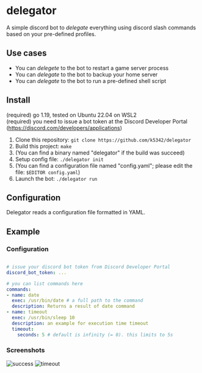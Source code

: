 # delegator
A simple discord bot to _delegate_ everything using discord slash commands based on your pre-defined profiles.

## Use cases
- You can _delegete_ to the bot to restart a game server process
- You can _delegate_ to the bot to backup your home server
- You can _delegate_ to the bot to run a pre-defined shell script 

## Install
(required) go 1.19, tested on Ubuntu 22.04 on WSL2  
(required) you need to issue a bot token at the Discord Developer Portal (<https://discord.com/developers/applications>)

1. Clone this repository: `git clone https://github.com/k5342/delegator`
1. Build this project: `make`
1. (You can find a binary named "delegator" if the build was succeed)
1. Setup config file: `./delegator init`
1. (You can find a configuration file named "config.yaml"; please edit the file: `$EDITOR config.yaml`)
1. Launch the bot: `./delegator run`

## Configuration
Delegator reads a configuration file formatted in YAML.

## Example

### Configuration
```yaml

# issue your discord bot token from Discord Developer Portal
discord_bot_token: ...

# you can list commands here
commands:
- name: date
  exec: /usr/bin/date # a full path to the command
  description: Returns a result of date command
- name: timeout
  exec: /usr/bin/sleep 10
  description: an example for execution time timeout
  timeout:
    seconds: 5 # default is infinity (= 0). this limits to 5s

```

### Screenshots
![success](https://user-images.githubusercontent.com/1993005/224086658-8f4c8d12-a2fc-4652-bf9f-060c8845134d.gif)
![timeout](https://user-images.githubusercontent.com/1993005/224086664-f03fede7-86b0-4f7d-ab70-9611f7c5942b.gif)
